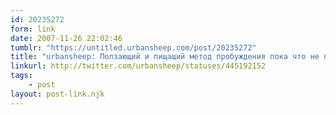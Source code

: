 ```yaml
---
id: 20235272
form: link
date: 2007-11-26 22:02:46
tumblr: "https://untitled.urbansheep.com/post/20235272"
title: "urbansheep: Ползающий и пищащий метод пробуждения пока что не потянут ни мой бюджет, ни моя психика. Увы."
linkurl: http://twitter.com/urbansheep/statuses/445192152
tags:
    - post
layout: post-link.njk
---
```


